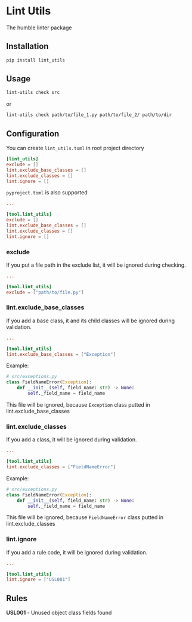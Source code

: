 # Lint Utils

The humble linter package

## Installation

```bash
pip install lint_utils
```

## Usage

```bash
lint-utils check src
```

or

```bash
lint-utils check path/to/file_1.py path/to/file_2/ path/to/dir
```

## Configuration

You can create `lint_utils.toml` in root project directory

```toml
[lint_utils]
exclude = []
lint.exclude_base_classes = []
lint.exclude_classes = []
lint.ignore = []

```

`pyproject.toml` is also supported

```toml
...

[tool.lint_utils]
exclude = []
lint.exclude_base_classes = []
lint.exclude_classes = []
lint.ignore = []

```

### exclude

If you put a file path in the exclude list, it will be ignored during checking.

```toml
...

[tool.lint_utils]
exclude = ["path/to/file.py"]
```

### lint.exclude_base_classes

If you add a base class, it and its child classes will be ignored during validation.

```toml
...

[tool.lint_utils]
lint.exclude_base_classes = ["Exception"]
```

Example:

```py
# src/exceptions.py
class FieldNameError(Exception):
    def __init__(self, field_name: str) -> None:
        self._field_name = field_name
```

This file will be ignored, because `Exception` class putted in lint.exclude_base_classes

### lint.exclude_classes

If you add a class, it will be ignored during validation.

```toml
...

[tool.lint_utils]
lint.exclude_classes = ["FieldNameError"]
```

Example:

```py
# src/exceptions.py
class FieldNameError(Exception):
    def __init__(self, field_name: str) -> None:
        self._field_name = field_name
```

This file will be ignored, because `FieldNameError` class putted in lint.exclude_classes

### lint.ignore

If you add a rule code, it will be ignored during validation.

```toml
...

[tool.lint_utils]
lint.ignore = ["USL001"]
```

## Rules

**USL001** - Unused object class fields found
